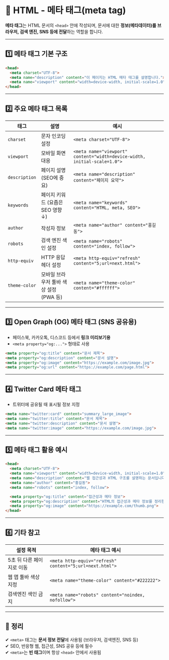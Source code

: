# 📘 HTML - 메타 태그(meta tag)

**메타 태그**는 HTML 문서의 `<head>` 안에 작성되며, 문서에 대한 **정보(메타데이터)를 브라우저, 검색 엔진, SNS 등에 전달**하는 역할을 합니다.

---

## 1️⃣ 메타 태그 기본 구조

```html
<head>
  <meta charset="UTF-8">
  <meta name="description" content="이 페이지는 HTML 메타 태그를 설명합니다.">
  <meta name="viewport" content="width=device-width, initial-scale=1.0">
</head>
```

---

## 2️⃣ 주요 메타 태그 목록

| 태그 | 설명 | 예시 |
|------|------|------|
| `charset` | 문자 인코딩 설정 | `<meta charset="UTF-8">` |
| `viewport` | 모바일 화면 대응 | `<meta name="viewport" content="width=device-width, initial-scale=1.0">` |
| `description` | 페이지 설명 (SEO에 중요) | `<meta name="description" content="페이지 요약">` |
| `keywords` | 페이지 키워드 (요즘은 SEO 영향 ↓) | `<meta name="keywords" content="HTML, meta, SEO">` |
| `author` | 작성자 정보 | `<meta name="author" content="홍길동">` |
| `robots` | 검색 엔진 색인 설정 | `<meta name="robots" content="index, follow">` |
| `http-equiv` | HTTP 응답 헤더 설정 | `<meta http-equiv="refresh" content="5;url=next.html">` |
| `theme-color` | 모바일 브라우저 툴바 색상 설정 (PWA 등) | `<meta name="theme-color" content="#ffffff">` |

---

## 3️⃣ Open Graph (OG) 메타 태그 (SNS 공유용)

- 페이스북, 카카오톡, 디스코드 등에서 **링크 미리보기용**
- `<meta property="og:...">` 형태로 사용

```html
<meta property="og:title" content="문서 제목">
<meta property="og:description" content="문서 설명">
<meta property="og:image" content="https://example.com/image.jpg">
<meta property="og:url" content="https://example.com/page.html">
```

---

## 4️⃣ Twitter Card 메타 태그

- 트위터에 공유될 때 표시될 정보 지정

```html
<meta name="twitter:card" content="summary_large_image">
<meta name="twitter:title" content="문서 제목">
<meta name="twitter:description" content="문서 설명">
<meta name="twitter:image" content="https://example.com/image.jpg">
```

---

## 5️⃣ 메타 태그 활용 예시

```html
<head>
  <meta charset="UTF-8">
  <meta name="viewport" content="width=device-width, initial-scale=1.0">
  <meta name="description" content="웹 접근성과 HTML 구조를 설명하는 문서입니다.">
  <meta name="author" content="홍길동">
  <meta name="robots" content="index, follow">

  <meta property="og:title" content="접근성과 메타 정보">
  <meta property="og:description" content="HTML의 접근성과 메타 정보를 정리한 문서">
  <meta property="og:image" content="https://example.com/thumb.png">
</head>
```

---

## 6️⃣ 기타 참고

| 설정 목적 | 메타 태그 예시 |
|-----------|----------------|
| 5초 뒤 다른 페이지로 이동 | `<meta http-equiv="refresh" content="5;url=next.html">` |
| 웹 앱 툴바 색상 지정 | `<meta name="theme-color" content="#222222">` |
| 검색엔진 색인 금지 | `<meta name="robots" content="noindex, nofollow">` |

---

## 🎯 정리

✔ `<meta>` 태그는 **문서 정보 전달**에 사용됨 (브라우저, 검색엔진, SNS 등)  
✔ SEO, 반응형 웹, 접근성, SNS 공유 등에 필수  
✔ `<meta>`는 **빈 태그**이며 항상 `<head>` 안에서 사용됨  
